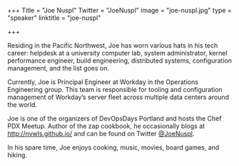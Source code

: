 +++
Title = "Joe Nuspl"
Twitter = "JoeNuspl"
image = "joe-nuspl.jpg"
type = "speaker"
linktitle = "joe-nuspl"

+++

Residing in the Pacific Northwest, Joe has worn various hats in his tech
career: helpdesk at a university computer lab, system administrator,
kernel performance engineer, build engineering, distributed systems,
configuration management, and the list goes on.

Currently, Joe is Principal Engineer at Workday in the Operations
Engineering group. This team is responsible for tooling and configuration
management of Workday’s server fleet across multiple data centers around
the world.

Joe is one of the organizers of DevOpsDays Portland and hosts the Chef
PDX Meetup. Author of the zap cookbook, he occasionally blogs at
http://nvwls.github.io/ and can be found on Twitter
<a href="https://twitter.com/JoeNuspl">@JoeNuspl</a>.

In his spare time, Joe enjoys cooking, music, movies, board games, and
hiking.
